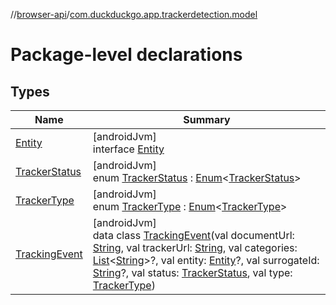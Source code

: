 //[browser-api](../../index.md)/[com.duckduckgo.app.trackerdetection.model](index.md)

# Package-level declarations

## Types

| Name | Summary |
|---|---|
| [Entity](-entity/index.md) | [androidJvm]<br>interface [Entity](-entity/index.md) |
| [TrackerStatus](-tracker-status/index.md) | [androidJvm]<br>enum [TrackerStatus](-tracker-status/index.md) : [Enum](https://kotlinlang.org/api/latest/jvm/stdlib/kotlin/-enum/index.html)&lt;[TrackerStatus](-tracker-status/index.md)&gt; |
| [TrackerType](-tracker-type/index.md) | [androidJvm]<br>enum [TrackerType](-tracker-type/index.md) : [Enum](https://kotlinlang.org/api/latest/jvm/stdlib/kotlin/-enum/index.html)&lt;[TrackerType](-tracker-type/index.md)&gt; |
| [TrackingEvent](-tracking-event/index.md) | [androidJvm]<br>data class [TrackingEvent](-tracking-event/index.md)(val documentUrl: [String](https://kotlinlang.org/api/latest/jvm/stdlib/kotlin/-string/index.html), val trackerUrl: [String](https://kotlinlang.org/api/latest/jvm/stdlib/kotlin/-string/index.html), val categories: [List](https://kotlinlang.org/api/latest/jvm/stdlib/kotlin.collections/-list/index.html)&lt;[String](https://kotlinlang.org/api/latest/jvm/stdlib/kotlin/-string/index.html)&gt;?, val entity: [Entity](-entity/index.md)?, val surrogateId: [String](https://kotlinlang.org/api/latest/jvm/stdlib/kotlin/-string/index.html)?, val status: [TrackerStatus](-tracker-status/index.md), val type: [TrackerType](-tracker-type/index.md)) |
